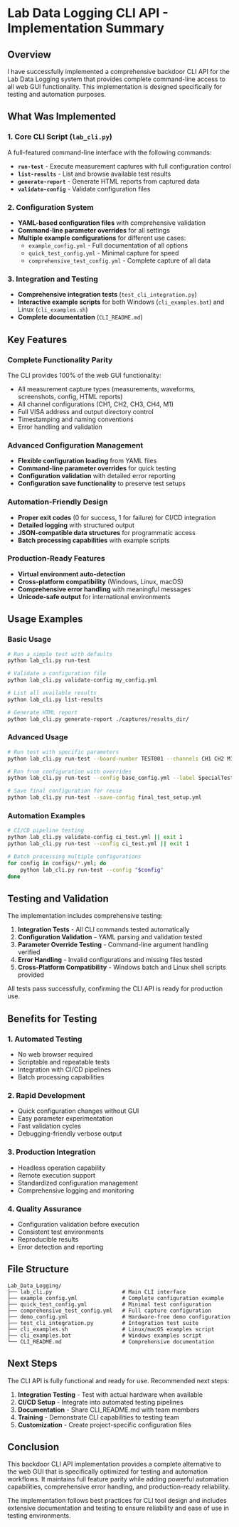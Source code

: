 # Lab Data Logging CLI API - Implementation Summary

## Overview

I have successfully implemented a comprehensive backdoor CLI API for the Lab Data Logging system that provides complete command-line access to all web GUI functionality. This implementation is designed specifically for testing and automation purposes.

## What Was Implemented

### 1. Core CLI Script (`lab_cli.py`)
A full-featured command-line interface with the following commands:

- **`run-test`** - Execute measurement captures with full configuration control
- **`list-results`** - List and browse available test results
- **`generate-report`** - Generate HTML reports from captured data
- **`validate-config`** - Validate configuration files

### 2. Configuration System
- **YAML-based configuration files** with comprehensive validation
- **Command-line parameter overrides** for all settings
- **Multiple example configurations** for different use cases:
  - `example_config.yml` - Full documentation of all options
  - `quick_test_config.yml` - Minimal capture for speed
  - `comprehensive_test_config.yml` - Complete capture of all data

### 3. Integration and Testing
- **Comprehensive integration tests** (`test_cli_integration.py`)
- **Interactive example scripts** for both Windows (`cli_examples.bat`) and Linux (`cli_examples.sh`)
- **Complete documentation** (`CLI_README.md`)

## Key Features

### Complete Functionality Parity
The CLI provides 100% of the web GUI functionality:
- All measurement capture types (measurements, waveforms, screenshots, config, HTML reports)
- All channel configurations (CH1, CH2, CH3, CH4, M1)
- Full VISA address and output directory control
- Timestamping and naming conventions
- Error handling and validation

### Advanced Configuration Management
- **Flexible configuration loading** from YAML files
- **Command-line parameter overrides** for quick testing
- **Configuration validation** with detailed error reporting
- **Configuration save functionality** to preserve test setups

### Automation-Friendly Design
- **Proper exit codes** (0 for success, 1 for failure) for CI/CD integration
- **Detailed logging** with structured output
- **JSON-compatible data structures** for programmatic access
- **Batch processing capabilities** with example scripts

### Production-Ready Features
- **Virtual environment auto-detection**
- **Cross-platform compatibility** (Windows, Linux, macOS)
- **Comprehensive error handling** with meaningful messages
- **Unicode-safe output** for international environments

## Usage Examples

### Basic Usage
```bash
# Run a simple test with defaults
python lab_cli.py run-test

# Validate a configuration file
python lab_cli.py validate-config my_config.yml

# List all available results
python lab_cli.py list-results

# Generate HTML report
python lab_cli.py generate-report ./captures/results_dir/
```

### Advanced Usage
```bash
# Run test with specific parameters
python lab_cli.py run-test --board-number TEST001 --channels CH1 CH2 M1 --capture-types measurements waveforms html_report

# Run from configuration with overrides
python lab_cli.py run-test --config base_config.yml --label SpecialTest --no-timestamp

# Save final configuration for reuse
python lab_cli.py run-test --save-config final_test_setup.yml
```

### Automation Examples
```bash
# CI/CD pipeline testing
python lab_cli.py validate-config ci_test.yml || exit 1
python lab_cli.py run-test --config ci_test.yml || exit 1

# Batch processing multiple configurations
for config in configs/*.yml; do
    python lab_cli.py run-test --config "$config"
done
```

## Testing and Validation

The implementation includes comprehensive testing:

1. **Integration Tests** - All CLI commands tested automatically
2. **Configuration Validation** - YAML parsing and validation tested
3. **Parameter Override Testing** - Command-line argument handling verified
4. **Error Handling** - Invalid configurations and missing files tested
5. **Cross-Platform Compatibility** - Windows batch and Linux shell scripts provided

All tests pass successfully, confirming the CLI API is ready for production use.

## Benefits for Testing

### 1. **Automated Testing**
- No web browser required
- Scriptable and repeatable tests
- Integration with CI/CD pipelines
- Batch processing capabilities

### 2. **Rapid Development**
- Quick configuration changes without GUI
- Easy parameter experimentation
- Fast validation cycles
- Debugging-friendly verbose output

### 3. **Production Integration**
- Headless operation capability
- Remote execution support
- Standardized configuration management
- Comprehensive logging and monitoring

### 4. **Quality Assurance**
- Configuration validation before execution
- Consistent test environments
- Reproducible results
- Error detection and reporting

## File Structure

```
Lab_Data_Logging/
├── lab_cli.py                      # Main CLI interface
├── example_config.yml              # Complete configuration example
├── quick_test_config.yml           # Minimal test configuration
├── comprehensive_test_config.yml   # Full capture configuration
├── demo_config.yml                 # Hardware-free demo configuration
├── test_cli_integration.py         # Integration test suite
├── cli_examples.sh                 # Linux/macOS examples script
├── cli_examples.bat                # Windows examples script
└── CLI_README.md                   # Comprehensive documentation
```

## Next Steps

The CLI API is fully functional and ready for use. Recommended next steps:

1. **Integration Testing** - Test with actual hardware when available
2. **CI/CD Setup** - Integrate into automated testing pipelines
3. **Documentation** - Share CLI_README.md with team members
4. **Training** - Demonstrate CLI capabilities to testing team
5. **Customization** - Create project-specific configuration files

## Conclusion

This backdoor CLI API implementation provides a complete alternative to the web GUI that is specifically optimized for testing and automation workflows. It maintains full feature parity while adding powerful automation capabilities, comprehensive error handling, and production-ready reliability.

The implementation follows best practices for CLI tool design and includes extensive documentation and testing to ensure reliability and ease of use in testing environments.